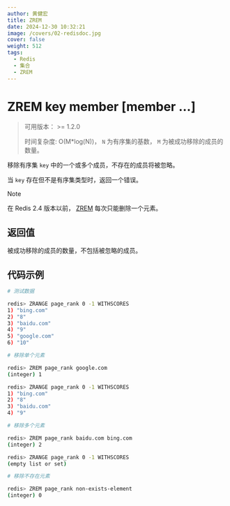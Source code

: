 ```yaml
---
author: 黄健宏
title: ZREM
date: 2024-12-30 10:32:21
image: /covers/02-redisdoc.jpg
cover: false
weight: 512
tags:
  - Redis
  - 集合
  - ZREM
---
```



# ZREM key member [member …]

> 可用版本： >= 1.2.0
> 
> 时间复杂度: O(M*log(N))， `N` 为有序集的基数， `M` 为被成功移除的成员的数量。

移除有序集 `key` 中的一个或多个成员，不存在的成员将被忽略。

当 `key` 存在但不是有序集类型时，返回一个错误。

Note

在 Redis 2.4 版本以前， [ZREM](#zrem) 每次只能删除一个元素。

## 返回值

被成功移除的成员的数量，不包括被忽略的成员。

## 代码示例

```bash
# 测试数据

redis> ZRANGE page_rank 0 -1 WITHSCORES
1) "bing.com"
2) "8"
3) "baidu.com"
4) "9"
5) "google.com"
6) "10"

# 移除单个元素

redis> ZREM page_rank google.com
(integer) 1

redis> ZRANGE page_rank 0 -1 WITHSCORES
1) "bing.com"
2) "8"
3) "baidu.com"
4) "9"

# 移除多个元素

redis> ZREM page_rank baidu.com bing.com
(integer) 2

redis> ZRANGE page_rank 0 -1 WITHSCORES
(empty list or set)

# 移除不存在元素

redis> ZREM page_rank non-exists-element
(integer) 0
```
